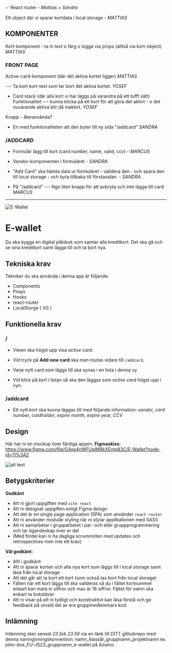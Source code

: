 ✅ React router - _Mattias + Sandra_

Ett object där vi sparar kortdata i local storage - _MATTIAS_

## KOMPONENTER

Kort-komponent - ta in text o färg o logga via props (alltså via kort-object) _MATTIAS_

### FRONT PAGE

Active-card-komponent (där det aktiva kortet ligger) _MATTIAS_

--- Ta bort kort-text som tar bort det aktiva kortet. _YOSEF_

- Card stack (där alla kort vi har läggs på varandra på ett tufft sätt)
  Funktionalitet --- kunna klicka på ett kort för att göra det aktivt - o det nuvarande aktiva blir då inaktivt. _YOSEF_

Knapp - återanvända?

- En med funktionaliteten att den byter till ny sida "/addcard" _SANDRA_

### /ADDCARD

- Formulär lägg till kort (card number, name, valid, ccv) - _MARCUS_
- Vendor-komponenten i formuläret - _SANDRA_

- "Add Card" ska hämta data ur formuläret - validera den - och spara den till local storage - och byta tillbaka till förstasidan. - _SANDRA_

- På "/addcard" --- Ngn liten knapp för att avbryta och inte lägga till card _MARCUS_

----

![E-Wallet](poster.png)

# E-wallet
Du ska bygga en digital plånbok som samlar alla kreditkort. Det ska gå och se sina kreditkort samt lägga till och ta bort nya.

## Tekniska krav
Tekniker du ska använda i denna app är följande:

* Components
* Props
* Hooks
* react-router
* LocalStorge ( VG )

## Funktionella krav

### /
* Viewn ska högst upp visa *active card*.

* Vid tryck på **Add new card** ska man routas vidare till ```/addcard```.

* Varje nytt card som läggs till ska synas i en lista i denna vy.

* Vid klick på kort i listan så ska den läggas som *active card* högst upp i vyn.


### /addcard
* Ett nytt kort ska kunna läggas till med följande information: *vendor, card number, cardholder, expire month, expire year, CCV*


## Design
Här har ni en mockup över färdiga appen.
**Figmaskiss:** https://www.figma.com/file/G4ep4nWFUplM8kXEntq83C/E-Wallet?node-id=11%3A2

![alt text](components-e-wallet.png)


## Betygskriterier

**Godkänt**
* Att ni gjort uppgiften med ```vite react```
* Att ni designat uppgiften enligt Figma deisgn
* Att det är en single page application (SPA) som använder ```react-router```
* Att ni använder modulär styling när ni stylar applikationen med SASS
* Att ni samarbetar i grupparbetet i par -och eller gruppprogrammering och tar ägandeskap över er del
* (Med fördel kan ni ha dagliga scrummöten med updates och retrospectives men inte ett krav)

**Väl godkänt:**
* Allt i godkänt
* Att ni sparar korten och alla nya kort som läggs till i local storage samt läsa från local storage
* Att det går att ta bort ett kort (som också tas bort från local storage)
* Fälten när ett kort läggs till ska valideras så du i fältet kortnummer enbart kan mata in siffror och max är 16 siffror. Fältet för namn ska enbart ta bokstäver.
* Att ni visar på att ni tydligt och konstruktivt kan läsa förstå och ge feedback på utvald del av era gruppmedlemmars kod.

## Inlämning

Inlämning sker senast _23 feb 23.59_ via en länk till DITT githubrepo med denna namngivningskonvention: namn_klassår_gruppnamn_projektnamn ex. john-doe_FU-JS23_gruppnamn_e-wallet på Azomo.
